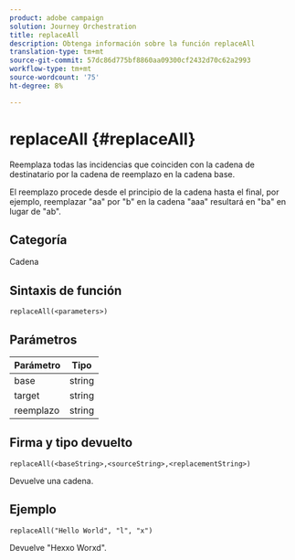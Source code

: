 ```yaml
---
product: adobe campaign
solution: Journey Orchestration
title: replaceAll
description: Obtenga información sobre la función replaceAll
translation-type: tm+mt
source-git-commit: 57dc86d775bf8860aa09300cf2432d70c62a2993
workflow-type: tm+mt
source-wordcount: '75'
ht-degree: 8%

---
```



# replaceAll {#replaceAll}

Reemplaza todas las incidencias que coinciden con la cadena de destinatario por la cadena de reemplazo en la cadena base.

El reemplazo procede desde el principio de la cadena hasta el final, por ejemplo, reemplazar &quot;aa&quot; por &quot;b&quot; en la cadena &quot;aaa&quot; resultará en &quot;ba&quot; en lugar de &quot;ab&quot;.

## Categoría

Cadena

## Sintaxis de función

`replaceAll(<parameters>)`

## Parámetros

| Parámetro | Tipo |
|-----------|--------------|
| base | string |
| target | string |
| reemplazo | string |

## Firma y tipo devuelto

`replaceAll(<baseString>,<sourceString>,<replacementString>)`

Devuelve una cadena.

## Ejemplo

`replaceAll("Hello World", "l", "x")`

Devuelve &quot;Hexxo Worxd&quot;.
